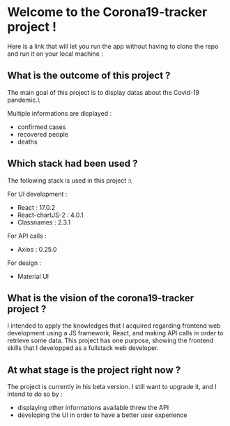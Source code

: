 # Welcome to the Corona19-tracker project !

Here is a link that will let you run the app without having to clone the repo and run it on your local machine :


## What is the outcome of this project ?

The main goal of this project is to display datas about the Covid-19 pandemic.\

Multiple informations are displayed :
- confirmed cases
- recovered people
- deaths

## Which stack had been used ?

The following stack is used in this project :\

For UI development :
- React : 17.0.2
- React-chartJS-2 : 4.0.1
- Classnames : 2.3.1

For API calls :
- Axios : 0.25.0

For design :
- Material UI

## What is the vision of the corona19-tracker project ?

I intended to apply the knowledges that I acquired regarding frontend web development using a JS framework, React, and making API calls in order to retrieve some data.
This project has one purpose, showing the frontend skills that I developped as a fullstack web developer.

## At what stage is the project right now ?

The project is currently in his beta version. I still want to upgrade it, and I intend to do so by :
- displaying other informations available threw the API
- developing the UI in order to have a better user experience
